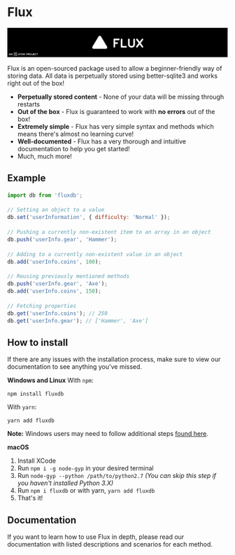 # Flux
![Flux](./image_2022-02-21_110116.png)

Flux is an open-sourced package used to allow a beginner-friendly way of storing data. All data is perpetually stored using better-sqlite3 and works right out of the box!
- **Perpetually stored content** - None of your data will be missing through restarts
- **Out of the box** - Flux is guaranteed to work with **no errors** out of the box!
- **Extremely simple** - Flux has very simple syntax and methods which means there's almost no learning curve!
- **Well-documented** - Flux has a very thorough and intuitive documentation to help you get started!
- Much, much more!

## Example
```js
import db from 'fluxdb';

// Setting an object to a value
db.set('userInformation', { difficulty: 'Normal' });

// Pushing a currently non-existent item to an array in an object
db.push('userInfo.gear', 'Hammer');

// Adding to a currently non-existent value in an object
db.add('userInfo.coins', 100);

// Reusing previously mentioned methods
db.push('userInfo.gear', 'Axe');
db.add('userInfo.coins', 150);

// Fetching properties
db.get('userInfo.coins'); // 250
db.get('userInfo.gear'); // ['Hammer', 'Axe']
```

## How to install
If there are any issues with the installation process, make sure to view our documentation to see anything you've missed.

**Windows and Linux**
With `npm`:
```
npm install fluxdb
```
With `yarn`:
```
yarn add fluxdb
```
**Note:** Windows users may need to follow additional steps [found here](https://flux.atomdev.cf).

**macOS**
1. Install XCode
2. Run `npm i -g node-gyp` in your desired terminal
3. Run `node-gyp --python /path/to/python2.7` *(You can skip this step if you haven't installed Python 3.X)*
4. Run `npm i fluxdb` or with yarn, `yarn add fluxdb`
5. That's it!

## Documentation
If you want to learn how to use Flux in depth, please read our documentation with listed descriptions and scenarios for each method.
